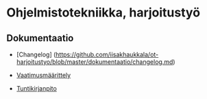 # Ohjelmistotekniikka, harjoitustyö
## Dokumentaatio

- [Changelog] (https://github.com/iisakhaukkala/ot-harjoitustyo/blob/master/dokumentaatio/changelog.md)

- [Vaatimusmäärittely](https://github.com/iisakhaukkala/ot-harjoitustyo/blob/master/dokumentaatio/vaatimusmaarittely.md)

- [Tuntikirjanpito](https://github.com/iisakhaukkala/ot-harjoitustyo/blob/master/dokumentaatio/tuntikirjanpito.md)
